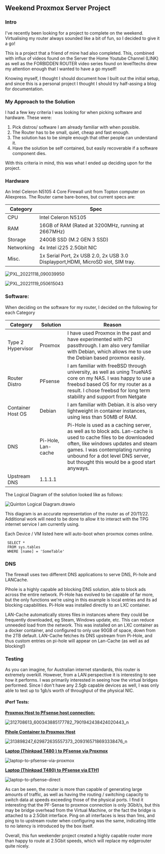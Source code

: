 ## Weekend Proxmox Server Project



### Intro

I've recently been looking for a project to complete on the weekend. Virtualising my router always sounded like a bit of fun, so I decided to give it a go!

This is a project that a friend of mine had also completed. This, combined with influx of videos found on the Server the Home Youtube Channel (LINK) as well as the FORBIDDEN ROUTER video series found on level1techs drew my attention enough that I wanted to have a go myself!

Knowing myself, I thought I should document how I built out the initial setup, and since this is a personal project I thought I should try half-assing a blog for documentation.

### My Approach to the Solution

I had a few key criteria I was looking for when picking software and hardware. These were:

1. Pick distros/ software I am already familiar with when possible.
2. The Router has to be small, quiet, cheap and fast  enough. 
3. The solution has to be simple enough that other people can understand it.
4. Have the solution be self contained, but easily recoverable if a software component dies.

With this criteria in mind, this was what I ended up deciding upon for the project.

### Hardware

An Intel Celeron N5105 4 Core Firewall unit from Topton computer on Aliexpress. The Router came bare-bones, but current specs are:

| Category   | Spec                                                         |      |
| ---------- | ------------------------------------------------------------ | ---- |
| CPU        | Intel Celeron N5105                                          |      |
| RAM        | 16GB of RAM (Rated at 3200MHz, running at 2667MHz)           |      |
| Storage    | 240GB SSD (M.2 GEN 3 SSD)                                    |      |
| Networking | 4x Intel i225 2.5Gbit NIC                                    |      |
| Misc.      | 1x Serial Port, 2x USB 2.0, 2x USB 3.0 Displayport,HDMI, MicroSD slot, SIM tray. |      |



![PXL_20221118_090039950](https://github.com/carbonos1/carbonos1.github.io/blob/main/_posts/2022-11-22-graphics/PXL_20221118_090039950.jpg)



![PXL_20221119_050615043](https://github.com/carbonos1/carbonos1.github.io/blob/main/_posts/2022-11-22-graphics/PXL_20221119_050615043.jpg)

### Software:

When deciding on the software for my router, I decided on the following for each Category

| Category          | Solution           | Reason                                                       |
| ----------------- | ------------------ | ------------------------------------------------------------ |
| Type 2 Hypervisor | Proxmox            | I have used Proxmox in the past and have experimented with PCI passthrough. I am also very familiar with Debian, which allows me to use the Debian based proxmox easily. |
| Router Distro     | PFsense            | I am familiar with freeBSD through university, as well as uning TrueNAS core on my NAS. I was happy to use a freebsd based OS for my router as a result. I chose freebsd for long term stability and support from Netgate |
| Container Host OS | Debian             | I am familiar with Debian. it is also very lightweight in container instances, using less than 50MB of RAM. |
| DNS               | Pi-Hole, Lan-cache | Pi-Hole is used as a caching server, as well as to block ads. Lan-cache is used to cache files to be downloaded often, like windows updates and steam games. I was contemplating running unbound for a dot level DNS server, but thought this would be a good start anyways. |
| Upstream DNS      | 1.1.1.1            |                                                              |



The Logical Diagram of the solution looked like as follows:

![Quinton Logical Diagram.drawio](https://github.com/carbonos1/carbonos1.github.io/blob/main/_posts/2022-11-22-graphics/Quinton%20Logical%20Diagram.drawio.png)

This diagram is an accurate representation of the router as of 20/11/22.  Additional work will need to be done to allow it to interact with the TPG internet service I am currently using.

Each Device / VM listed here will auto-boot when proxmox comes online.




```tsql
 SELECT *
 FROM sys.tables
 WHERE [name] = 'SomeTable'
```



### DNS

The firewall uses two different DNS applications to serve DNS, Pi-hole and LANCache.

Pihole is a highly capable ad blocking DNS solution, able to block ads across the entire network. Pi-Hole has evolved to be capable of far more, but the only functions we're using  in this example is local entries and its ad blocking capabilities. Pi-Hole was installed directly to an LXC container.

LAN-Cache automatically stores files in instances where they could be frequently downloaded, eg Steam, Windows update, etc. This can reduce unneeded load from the network. This was installed on an LXC container as a docker container, and configured to only use 90GB of space, down from the 2TB default. LAN-Cache fetches its DNS upstream from Pi-Hole, and thus custom entries on pi-hole will appear on Lan-Cache (as well as ad blocking!)



### Testing

As you can imagine, for Australian internet standards, this router is extremely overkill. However, from a LAN perspective it is interesting to see how it performs. I was primarily interested in seeing how the virtual bridges performed. Since I don't have any 2.5gb capable devices as well, I was only able to test up to 1gb/s worth of throughput of the physical NIC.

#### iPerf Tests:

**<u>Proxmox Host to PFsense host connection:</u>**

![312708613_600343885177782_7901942438424020443_n](https://github.com/carbonos1/carbonos1.github.io/blob/main/_posts/2022-11-22-graphics/Proxmox-pfsense.png)



**<u>Pihole Container to Proxmox Host</u>**

![313898247_629872635557373_2093165718693338476_n](https://github.com/carbonos1/carbonos1.github.io/blob/main/_posts/2022-11-22-graphics/pihole-to-proxmox.png)

**<u>Laptop (Thinkpad T480 ) to PFsense via Proxmox</u>**

![laptop-to-pfsense-via-proxmox](https://github.com/carbonos1/carbonos1.github.io/blob/main/_posts/2022-11-22-graphics/laptop-to-pfsense-via-proxmox.png)

**<u>Laptop (Thinkpad T480) to PFsense via ETH1</u>**

![laptop-to-pfsense-direct](https://github.com/carbonos1/carbonos1.github.io/blob/main/_posts/2022-11-22-graphics/laptop-to-pfsense-direct.png)



As can be seen, the router is more than capable of generating large amounts of traffic, as well as having the routing / switching capacity to switch data at speeds exceeding those of the physical ports. I find it interesting that the PF-Sense to proxmox connection is only 3Gbit/s, but this may be bridge overhead from the Virtual Machine, or the fact the bridge is attached to a 2.5Gbit interface. Ping on all interfaces is less than 1ms, and ping to to upstream router when configuring was the same, indicating little to no latency is introduced by the box itself.

Overall, this fun weekender project created a highly capable router more than happy to route at 2.5Gbit speeds, which will replace my edgerouter quite nicely.
